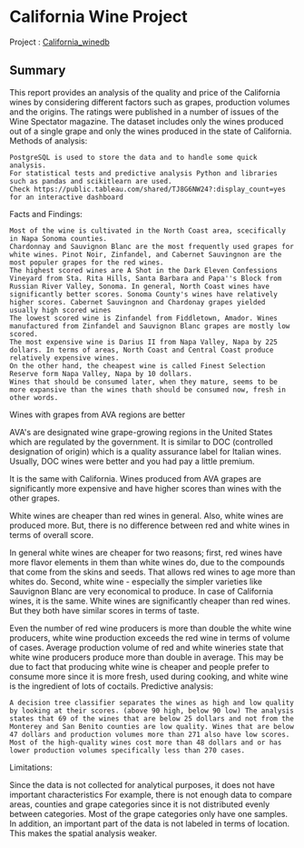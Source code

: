 # California Wine Project 

 Project : <A href='http://nbviewer.jupyter.org/github/sametmarasli/california_winedb/blob/master/california_winedb.ipynb'>California_winedb</A><BR>


## Summary

This report provides an analysis of the quality and price of the California wines by considering different factors such as grapes, production volumes and the origins. The ratings were published in a number of issues of the Wine Spectator magazine. The dataset includes only the wines produced out of a single grape and only the wines produced in the state of California.
Methods of analysis:

    PostgreSQL is used to store the data and to handle some quick analysis.
    For statistical tests and predictive analysis Python and libraries such as pandas and scikitlearn are used.
    Check https://public.tableau.com/shared/TJ8G6NW24?:display_count=yes for an interactive dashboard

Facts and Findings:

    Most of the wine is cultivated in the North Coast area, scecifically in Napa Sonoma counties.
    Chardonnay and Sauvignon Blanc are the most frequently used grapes for white wines. Pinot Noir, Zinfandel, and Cabernet Sauvingnon are the most populer grapes for the red wines.
    The highest scored wines are A Shot in the Dark Eleven Confessions Vineyard from Sta. Rita Hills, Santa Barbara and Papa''s Block from Russian River Valley, Sonoma. In general, North Coast wines have significantly better scores. Sonoma County's wines have relatively higher scores. Cabernet Sauvingnon and Chardonay grapes yielded usually high scored wines
    The lowest scored wine is Zinfandel from Fiddletown, Amador. Wines manufactured from Zinfandel and Sauvignon Blanc grapes are mostly low scored.
    The most expensive wine is Darius II from Napa Valley, Napa by 225 dollars. In terms of areas, North Coast and Central Coast produce relatively expensive wines.
    On the other hand, the cheapest wine is called Finest Selection Reserve form Napa Valley, Napa by 10 dollars.
    Wines that should be consumed later, when they mature, seems to be more expansive than the wines thath should be consumed now, fresh in other words.

Wines with grapes from AVA regions are better

AVA's are designated wine grape-growing regions in the United States which are regulated by the government. It is similar to DOC (controlled designation of origin) which is a quality assurance label for Italian wines. Usually, DOC wines were better and you had pay a little premium.

It is the same with California. Wines produced from AVA grapes are significantly more expensive and have higher scores than wines with the other grapes.

White wines are cheaper than red wines in general. Also, white wines are produced more. But, there is no difference between red and white wines in terms of overall score.

In general white wines are cheaper for two reasons; first, red wines have more flavor elements in them than white wines do, due to the compounds that come from the skins and seeds. That allows red wines to age more than whites do. Second, white wine - especially the simpler varieties like Sauvignon Blanc are very economical to produce. In case of California wines, it is the same. White wines are significantly cheaper than red wines. But they both have similar scores in terms of taste.

Even the number of red wine producers is more than double the white wine producers, white wine production exceeds the red wine in terms of volume of cases. Average production volume of red and white wineries state that white wine producers produce more than double in average. This may be due to fact that producing white wine is cheaper and people prefer to consume more since it is more fresh, used during cooking, and white wine is the ingredient of lots of coctails.
Predictive analysis:

    A decision tree classifier separates the wines as high and low quality by looking at their scores. (above 90 high, below 90 low) The analysis states that 69 of the wines that are below 25 dollars and not from the Monterey and San Benito counties are low quality. Wines that are below 47 dollars and production volumes more than 271 also have low scores.
    Most of the high-quality wines cost more than 48 dollars and or has lower production volumes specifically less than 270 cases.

Limitations:

Since the data is not collected for analytical purposes, it does not have important characteristics For example, there is not enough data to compare areas, counties and grape categories since it is not distributed evenly between categories. Most of the grape categories only have one samples. In addition, an important part of the data is not labeled in terms of location. This makes the spatial analysis weaker.

